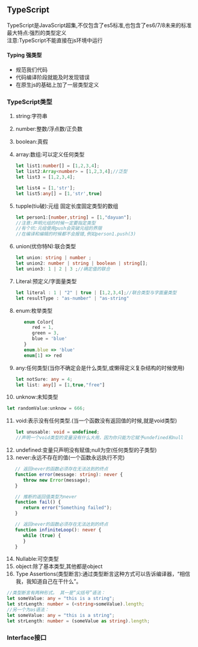 ## TypeScript
TypeScript是JavaScript超集,不仅包含了es5标准,也包含了es6/7/8未来的标准  
最大特点:强烈的类型定义  
注意:TypeScript不能直接在js环境中运行

#### Typing 强类型
- 规范我们代码
- 代码编译阶段就能及时发现错误
- 在原生js的基础上加了一层类型定义

### TypeScript类型
1. string:字符串
2. number:整数/浮点数/正负数
3. boolean:真假
4. array:数组:可以定义任何类型
   ```ts
   let list1:number[] = [1,2,3,4];
   let list2:Array<number> = [1,2,3,4];//泛型
   let list3 = [1,2,3,4];

   let list4 = [1,'str'];
   let list5:any[] = [1,'str',true]
   ```
5. tupple(tiu破):元组 固定长度固定类型的数组
   ```ts
   let person1:[number,string] = [1,"dayuan"];
   //注意:声明元组的时候一定要指定类型
   //有个坑:元组使用push会突破元组的界限
   //在编译和编辑的时候都不会报错,例如person1.push(3)
   ```
6. union(优你特N):联合类型
   ```ts
   let union: string | number ;
   let union2: number | string | boolean | string[];
   let union3: 1 | 2 | 3 ;//确定值的联合

   ```
7. Literal:预定义/字面量类型
   ```ts
   let literal : 1 | "2" | true | [1,2,3,4];//联合类型与字面量类型
   let resultType : "as-number" | "as-string"
   ```
8. enum:枚举类型
   ```ts
      enum Color{
         red = 1,
         green = 3,
         blue = 'blue'
      }
      enum.blue => 'blue'
      enum[1] => red
   ```

9.  any:任何类型(当你不确定会是什么类型,或懒得定义复杂结构的时候使用)
    ```ts
    let notSure: any = 4;
    let list: any[] = [1,true,"free"]
    ```
10. unknow:未知类型
   ```ts
   let randomValue:unknow = 666;
   ```
11. void:表示没有任何类型.(当一个函数没有返回值的时候,就是void类型)
    ```ts
    let unusable: void = undefined;
    //声明一个void类型的变量没有什么大用，因为你只能为它赋予undefined和null
    ```
12. undefined:变量只声明没有赋值;null为空(任何类型的子类型)
13. never:永远不存在的值(一个函数永远执行不完)
   ```ts
      // 返回never的函数必须存在无法达到的终点
      function error(message: string): never {
         throw new Error(message);
      }

      // 推断的返回值类型为never
      function fail() {
         return error("Something failed");
      }

      // 返回never的函数必须存在无法达到的终点
      function infiniteLoop(): never {
         while (true) {
         }
      }
   ```
14. Nullable:可空类型
15. object:除了基本类型,其他都是object
16. Type Assertions(类型断言):通过类型断言这种方式可以告诉编译器，“相信我，我知道自己在干什么”。
   ```ts
   //类型断言有两种形式。 其一是“尖括号”语法：
   let someValue: any = "this is a string";
   let strLength: number = (<string>someValue).length;
   //另一个为as语法：
   let someValue: any = "this is a string";
   let strLength: number = (someValue as string).length;
   ```



### Interface接口

